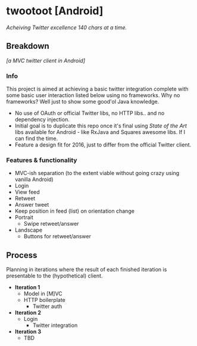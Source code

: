 # twootoot [Android]
_Acheiving Twitter excellence 140 chars at a time._

## Breakdown
_[a MVC twitter client in Android]_
### Info
This project is aimed at achieving a basic twitter integration complete with some basic user interaction listed below using no frameworks.
Why no frameworks? Well just to show some good'ol Java knowledge.
* No use of OAuth or official Twitter libs, no HTTP libs.. and no dependency injection.
* Initial goal is to duplicate this repo once it's final using _State of the Art_ libs available for Android - like RxJava and Squares awesome libs. If I can find the time.
* Feature a design fit for 2016, just to differ from the official Twitter client.

### Features & functionality
* MVC-ish separation (to the extent viable without going crazy using vanilla Android)
* Login
* View feed
* Retweet
* Answer tweet
* Keep position in feed (list) on orientation change
* Portrait
  * Swipe retweet/answer
* Landscape
  * Buttons for retweet/answer

## Process
Planning in iterations where the result of each finished iteration is presentable to the (hypothetical) client.

* __Iteration 1__
  * Model in [M]VC
  * HTTP boilerplate
    * Twitter auth
* __Iteration 2__
  * Login
    * Twitter integration
* __Iteration 3__
  * TBD
